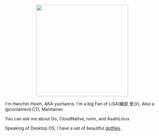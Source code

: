 <p align="center">
<img src="https://yuchanns.xyz/images/LiSA2.webp" width=300 />
</p>

I'm Hanchin Hsieh, AKA yuchanns. I'm a big Fan of LiSA(織部 里沙). Also a @containerd CTL Maintainer.

You can ask me about Go, CloudNative, nvim, and AsahiLinux.

Speaking of Desktop OS, I have a set of beautiful [dotfiles](https://github.com/yuchanns/dotfiles).
